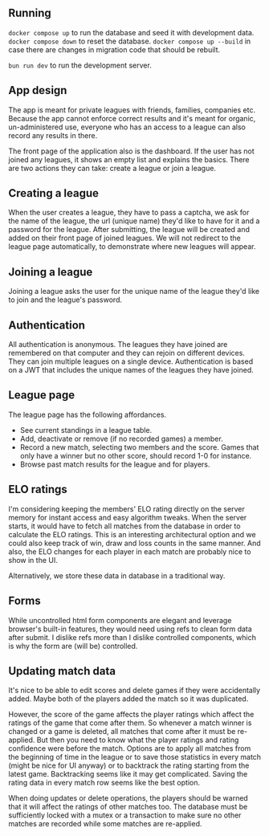 ## Running

`docker compose up` to run the database and seed it with development data. `docker compose down` to reset the database. `docker compose up --build` in case there are changes in migration code that should be rebuilt.

`bun run dev` to run the development server.

## App design

The app is meant for private leagues with friends, families, companies etc. Because the app cannot enforce correct results and it's meant for organic, un-administered use, everyone who has an access to a league can also record any results in there.

The front page of the application also is the dashboard. If the user has not joined any leagues, it shows an empty list and explains the basics. There are two actions they can take: create a league or join a league.

## Creating a league

When the user creates a league, they have to pass a captcha, we ask for the name of the league, the url (unique name) they'd like to have for it and a password for the league. After submitting, the league will be created and added on their front page of joined leagues. We will not redirect to the league page automatically, to demonstrate where new leagues will appear.

## Joining a league

Joining a league asks the user for the unique name of the league they'd like to join and the league's password.

## Authentication

All authentication is anonymous. The leagues they have joined are remembered on that computer and they can rejoin on different devices. They can join multiple leagues on a single device. Authentication is based on a JWT that includes the unique names of the leagues they have joined.

## League page

The league page has the following affordances.

- See current standings in a league table.
- Add, deactivate or remove (if no recorded games) a member.
- Record a new match, selecting two members and the score. Games that only have a winner but no other score, should record 1-0 for instance.
- Browse past match results for the league and for players.

## ELO ratings

I'm considering keeping the members' ELO rating directly on the server memory for instant access and easy algorithm tweaks. When the server starts, it would have to fetch all matches from the database in order to calculate the ELO ratings. This is an interesting architectural option and we could also keep track of win, draw and loss counts in the same manner. And also, the ELO changes for each player in each match are probably nice to show in the UI.

Alternatively, we store these data in database in a traditional way.

## Forms

While uncontrolled html form components are elegant and leverage browser's built-in features, they would need using refs to clean form data after submit. I dislike refs more than I dislike controlled components, which is why the form are (will be) controlled.

## Updating match data

It's nice to be able to edit scores and delete games if they were accidentally added. Maybe both of the players added the match so it was duplicated.

However, the score of the game affects the player ratings which affect the ratings of the game that come after them. So whenever a match winner is changed or a game is deleted, all matches that come after it must be re-applied. But then you need to know what the player ratings and rating confidence were before the match. Options are to apply all matches from the beginning of time in the league or to save those statistics in every match (might be nice for UI anyway) or to backtrack the rating starting from the latest game. Backtracking seems like it may get complicated. Saving the rating data in every match row seems like the best option.

When doing updates or delete operations, the players should be warned that it will affect the ratings of other matches too. The database must be sufficiently locked with a mutex or a transaction to make sure no other matches are recorded while some matches are re-applied.
